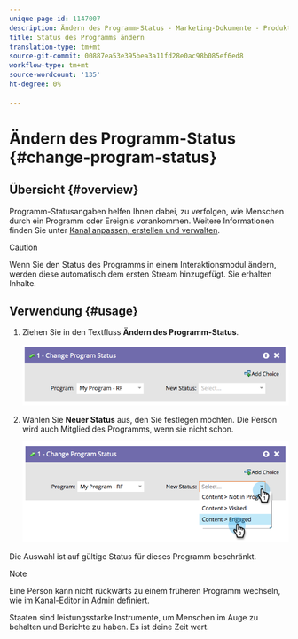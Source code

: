 ```yaml
---
unique-page-id: 1147007
description: Ändern des Programm-Status - Marketing-Dokumente - Produktdokumentation
title: Status des Programms ändern
translation-type: tm+mt
source-git-commit: 00887ea53e395bea3a11fd28e0ac98b085ef6ed8
workflow-type: tm+mt
source-wordcount: '135'
ht-degree: 0%

---
```



# Ändern des Programm-Status {#change-program-status}

## Übersicht {#overview}

Programm-Statusangaben helfen Ihnen dabei, zu verfolgen, wie Menschen durch ein Programm oder Ereignis vorankommen. Weitere Informationen finden Sie unter [Kanal anpassen, erstellen und verwalten](../../../../product-docs/administration/tags/create-a-program-channel.md).

>[!CAUTION]
>
>Wenn Sie den Status des Programms in einem Interaktionsmodul ändern, werden diese automatisch dem ersten Stream hinzugefügt. Sie erhalten Inhalte.

## Verwendung {#usage}

1. Ziehen Sie in den Textfluss **Ändern des Programm-Status**.

   ![](assets/image2014-9-22-14-3a43-3a34.png)

1. Wählen Sie **Neuer Status** aus, den Sie festlegen möchten. Die Person wird auch Mitglied des Programms, wenn sie nicht schon.

   ![](assets/image2014-9-22-14-3a43-3a45.png)

Die Auswahl ist auf gültige Status für dieses Programm beschränkt.

>[!NOTE]
>
>Eine Person kann nicht rückwärts zu einem früheren Programm wechseln, wie im Kanal-Editor in Admin definiert.

Staaten sind leistungsstarke Instrumente, um Menschen im Auge zu behalten und Berichte zu haben. Es ist deine Zeit wert.